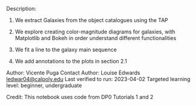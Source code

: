 Description:

1. We extract Galaxies from the object catalogues using the TAP  

2. We explore creating color-magnitude diagrams for galaxies, with Matplotlib and Bokeh in order understand different functionalities 

2. We fit a line to the galaxy main sequence 

3. We add annotations to the plots in section 2.1 

Author: Vicente Puga
Contact Author: Louise Edwards ledwar04@calpoly.edu
Last verified to run: 2023-04-02
Targeted learning level: beginner, undergraduate

Credit: This notebook uses code from DP0 Tutorials 1 and 2
